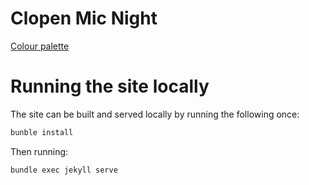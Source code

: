 Clopen Mic Night
================

[Colour palette](https://twitter.com/PaletteRandom/status/1421636812611760129)

Running the site locally
========================

The site can be built and served locally by running the following once:

```bash
bunble install
```

Then running:

```bash
bundle exec jekyll serve
```
